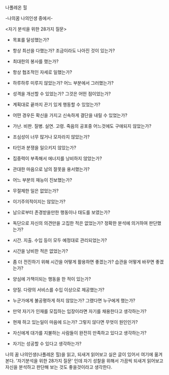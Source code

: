 
나폴레온 힐

-나의꿈 나의인생 중에서-

<자기 분석을 위한 28가지 질문>

* 목표를 달성했는가?

* 항상 최선을 다했는가? 조금이라도 나아진 것이 있는가?

* 최대한의 봉사를 했는가?

* 항상 협조적인 자세로 일했는가?

* 하루하루 미루지 않았는가? 어느 부분에서 그러했는가?

* 성격을 개선할 수 있었는가? 그것은 어떤 점이었는가?

* 계획대로 끝까지 끈기 있게 행동할 수 있었는가?

* 어떤 경우든 확신을 가지고 신속하게 결단을 내릴 수 있었는가?

* 가난. 비판. 질병. 실연. 고령. 죽음의 공포중 어느것에도 구애되지 않았는가?

* 조심성이 너무 많거나 모자라지 않았는가?

* 타인과 분쟁을 일으키지 않았는가?

* 집중력이 부족해서 에너지를 낭비하지 않았는가?

* 관대한 마음으로 남의 잘못을 용서했는가?

* 어느 부분의 재능이 진보했는가?

* 무절제한 일은 없었는가?

* 이기주의적이지는 않았는가?

* 남으로부터 존경받을만한 행동이나 태도를 보였는가?

* 독단으로 자신의 의견만을 고집한 적은 없었는가? 정확한 분석에 의거하여 판단했는가?

* 시간. 지출. 수입 등이 모두 예정대로 관리되었는가?

* 시간을 낭비한 적은 없었는가?

* 좀 더 전진하기 위해 시간을 어떻게 활용하면 좋겠는가? 습관을 어떻게 바꾸면 좋겠는가?

* 양심에 가책이되는 행동을 한 적이 있는가?

* 양질. 다량의 서비스를 수입 이상으로 제공했는가?

* 누군가에게 불공평하게 하지 않았는가? 그랬다면 누구에게 했는가?

* 만약 자기가 인재를 모집하는 입장이라면 자기를 채용한다고 생각하는가?

* 현재 하고 있는일이 마음에 드는가? 그렇지 않다면 무엇이 원인인가?

* 자신에게 대가를 지불하는 사람들이 완전히 만족하고 있다고 생각하는가?

* 자기는 성공할 수 있다고 생각하는가?


나의 꿈 나의인생(나폴레온 힐)을 읽고, 
되새겨 읽어보고 실은 글이 있어서 여기에 옮겨본다.
'자기분석을 위한 28가지 질문' 인데
자기 성찰을 위해서 가끔씩 되새겨 읽어보고
자신을 분석하고 판단해 보는 것도 좋을것이라고 생각한다.

